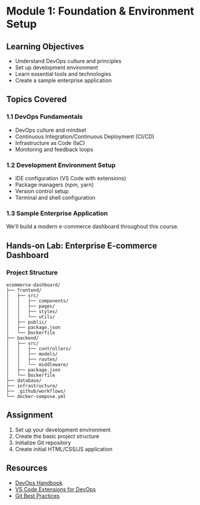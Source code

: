 # Module 1: Foundation & Environment Setup

## Learning Objectives
- Understand DevOps culture and principles
- Set up development environment
- Learn essential tools and technologies
- Create a sample enterprise application

## Topics Covered

### 1.1 DevOps Fundamentals
- DevOps culture and mindset
- Continuous Integration/Continuous Deployment (CI/CD)
- Infrastructure as Code (IaC)
- Monitoring and feedback loops

### 1.2 Development Environment Setup
- IDE configuration (VS Code with extensions)
- Package managers (npm, yarn)
- Version control setup
- Terminal and shell configuration

### 1.3 Sample Enterprise Application
We'll build a modern e-commerce dashboard throughout this course.

## Hands-on Lab: Enterprise E-commerce Dashboard

### Project Structure
```
ecommerce-dashboard/
├── frontend/
│   ├── src/
│   │   ├── components/
│   │   ├── pages/
│   │   ├── styles/
│   │   └── utils/
│   ├── public/
│   ├── package.json
│   └── Dockerfile
├── backend/
│   ├── src/
│   │   ├── controllers/
│   │   ├── models/
│   │   ├── routes/
│   │   └── middleware/
│   ├── package.json
│   └── Dockerfile
├── database/
├── infrastructure/
├── .github/workflows/
└── docker-compose.yml
```

## Assignment
1. Set up your development environment
2. Create the basic project structure
3. Initialize Git repository
4. Create initial HTML/CSS/JS application

## Resources
- [DevOps Handbook](https://itrevolution.com/the-devops-handbook/)
- [VS Code Extensions for DevOps](https://marketplace.visualstudio.com/)
- [Git Best Practices](https://git-scm.com/book)
